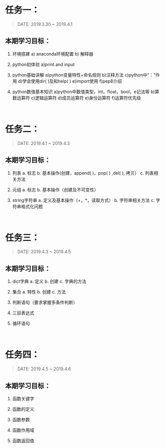 # 任务一：

> DATE: 2019.3.30 ~ 2019.4.1

## 本期学习目标：

1. 环境搭建 
    a) anaconda环境配置
    b) 解释器
2. python初体验
    a)print and input
3. python基础讲解 
    a)python变量特性+命名规则
    b)注释方法
    c)python中“：”作用
    d)学会使用dir( )及和help( )
    e)import使用
    f)pep8介绍
4. python数值基本知识 
    a)python中数值类型，int，float，bool，e记法等
    b)算数运算符
    c)逻辑运算符
    d)成员运算符
    e)身份运算符
    f)运算符优先级

    <br/>
# 任务二：

> DATE: 2019.4.1 ~ 2019.4.3

## 本期学习目标：

1. 列表
    a. 标志
    b. 基本操作(创建，append( )，pop( ) ,del( ), 拷贝）
    c. 列表相关方法

2. 元组
    a. 标志
    b. 基本操作（创建及不可变性）

3. string字符串
    a. 定义及基本操作（+，*，读取方式）
    b. 字符串相关方法
    c. 字符串格式化问题

<br/>

# 任务三：

> DATE: 2019.4.3 ~ 2019.4.5

## 本期学习目标：

1. dict字典
    a. 定义
    b. 创建
    c. 字典的方法
    
2. 集合
    a. 特性
    b. 创建
    c. 方法
    
3. 判断语句（要求掌握多条件判断）

4. 三目表达式

5. 循环语句

<br/>

# 任务四：

> DATE: 2019.4.5 ~ 2019.4.6

## 本期学习目标：
1. 函数关键字

2. 函数的定义

3. 函数参数

4. 函数作用域

5. 函数返回值

<br/>


